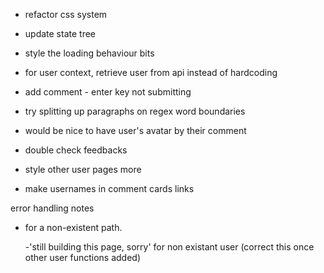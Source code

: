 - refactor css system
- update state tree
- style the loading behaviour bits

- for user context, retrieve user from api instead of hardcoding
- add comment - enter key not submitting
- try splitting up paragraphs on regex word boundaries
- would be nice to have user's avatar by their comment
- double check feedbacks

- style other user pages more
- make usernames in comment cards links

error handling notes

- for a non-existent path.

  -'still building this page, sorry' for non existant user (correct this once other user functions added)
